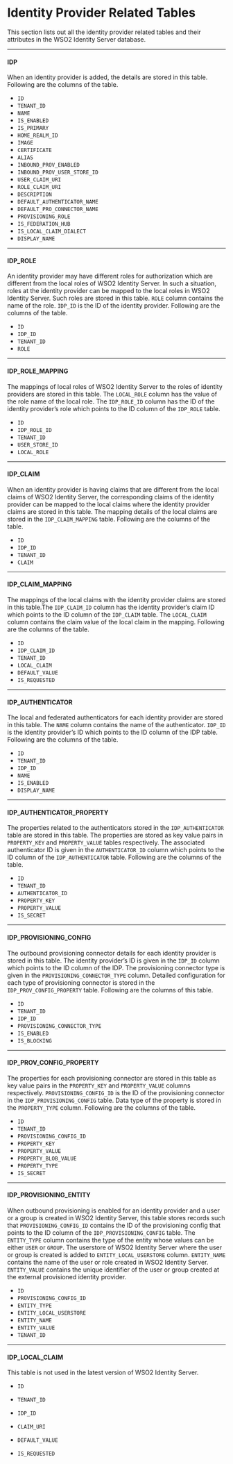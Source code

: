 # Identity Provider Related Tables

This section lists out all the identity provider related tables and
their attributes in the WSO2 Identity Server database.

---

#### IDP

When an identity provider is added, the details are stored in this
table. Following are the columns of the table.

-   `ID`
-   `TENANT_ID`
-   `NAME`
-   `IS_ENABLED`
-   `IS_PRIMARY`
-   `HOME_REALM_ID`
-   `IMAGE`
-   `CERTIFICATE`
-   `ALIAS`
-   `INBOUND_PROV_ENABLED`
-   `INBOUND_PROV_USER_STORE_ID`
-   `USER_CLAIM_URI`
-   `ROLE_CLAIM_URI`
-   `DESCRIPTION`
-   `DEFAULT_AUTHENTICATOR_NAME`
-   `DEFAULT_PRO_CONNECTOR_NAME`
-   `PROVISIONING_ROLE`
-   `IS_FEDERATION_HUB`
-   `IS_LOCAL_CLAIM_DIALECT`
-   `DISPLAY_NAME`

---

#### IDP_ROLE

An identity provider may have different roles for authorization which
are different from the local roles of WSO2 Identity Server. In such a
situation, roles at the identity provider can be mapped to the local
roles in WSO2 Identity Server. Such roles are stored in this table. `ROLE` column contains the name of the role. `IDP_ID`
is the ID of the identity provider. Following are the columns of the
table.

-   `ID`
-   `IDP_ID`
-   `TENANT_ID`
-   `ROLE`

---

#### IDP_ROLE_MAPPING

The mappings of local roles of WSO2 Identity Server to the roles of
identity providers are stored in this table. The `LOCAL_ROLE` column has the
value of the role name of the local role. The `IDP_ROLE_ID` column has the
ID of the identity provider’s role which points to the ID column of the
`IDP_ROLE` table.

-   `ID`
-   `IDP_ROLE_ID`
-   `TENANT_ID`
-   `USER_STORE_ID`
-   `LOCAL_ROLE`

---

#### IDP_CLAIM

When an identity provider is having claims that are different from the
local claims of WSO2 Identity Server, the corresponding claims of the
identity provider can be mapped to the local claims where the identity
provider claims are stored in this table. The mapping details of the
local claims are stored in the `IDP_CLAIM_MAPPING` table. Following are the
columns of the table.

-   `ID`
-   `IDP_ID`
-   `TENANT_ID`
-   `CLAIM`

---

#### IDP_CLAIM_MAPPING

The mappings of the local claims with the identity provider claims are
stored in this table.The `IDP_CLAIM_ID` column has the identity provider’s
claim ID which points to the ID column of the `IDP_CLAIM` table.
The `LOCAL_CLAIM` column contains the claim value of the local claim in the
mapping. Following are the columns of the table.

-   `ID`
-   `IDP_CLAIM_ID`
-   `TENANT_ID`
-   `LOCAL_CLAIM`
-   `DEFAULT_VALUE`
-   `IS_REQUESTED`

---

#### IDP_AUTHENTICATOR

The local and federated authenticators for each identity provider are
stored in this table. The `NAME` column contains the name of the
authenticator. `IDP_ID` is the identity provider’s ID which points to the
ID column of the IDP table. Following are the columns of the table.

-   `ID`
-   `TENANT_ID`
-   `IDP_ID`
-   `NAME`
-   `IS_ENABLED`
-   `DISPLAY_NAME`

---

#### IDP_AUTHENTICATOR_PROPERTY

The properties related to the authenticators stored in the
`IDP_AUTHENTICATOR` table are stored in this table. The properties are
stored as key value pairs in `PROPERTY_KEY` and `PROPERTY_VALUE` tables
respectively. The associated authenticator ID is given in the
`AUTHENTICATOR_ID` column which points to the ID column of the
`IDP_AUTHENTICATOR` table. Following are the columns of the table.

-   `ID`
-   `TENANT_ID`
-   `AUTHENTICATOR_ID`
-   `PROPERTY_KEY`
-   `PROPERTY_VALUE`
-   `IS_SECRET`

---

#### IDP_PROVISIONING_CONFIG

The outbound provisioning connector details for each identity provider
is stored in this table. The identity provider’s ID is given in the
`IDP_ID` column which points to the ID column of the IDP. The provisioning
connector type is given in the `PROVISIONING_CONNECTOR_TYPE` column.
Detailed configuration for each type of provisioning connector is stored
in the `IDP_PROV_CONFIG_PROPERTY` table. Following are the columns of this
table.

-   `ID`
-   `TENANT_ID`
-   `IDP_ID`
-   `PROVISIONING_CONNECTOR_TYPE`
-   `IS_ENABLED`
-   `IS_BLOCKING`

---

#### IDP_PROV_CONFIG_PROPERTY

The properties for each provisioning connector are stored in this table
as key value pairs in the `PROPERTY_KEY` and `PROPERTY_VALUE` columns
respectively. `PROVISIONING_CONFIG_ID` is the ID of the provisioning
connector in the `IDP_PROVISIONING_CONFIG` table. Data type of the property
is stored in the `PROPERTY_TYPE` column. Following are the columns of the
table.

-   `ID`
-   `TENANT_ID`
-   `PROVISIONING_CONFIG_ID`
-   `PROPERTY_KEY`
-   `PROPERTY_VALUE`
-   `PROPERTY_BLOB_VALUE`
-   `PROPERTY_TYPE`
-   `IS_SECRET`

---

#### IDP_PROVISIONING_ENTITY

When outbound provisioning is enabled for an identity provider and a
user or a group is created in WSO2 Identity Server, this table stores
records such that `PROVISIONING_CONFIG_ID` contains the ID of the
provisioning config that points to the ID column of the
`IDP_PROVISIONING_CONFIG` table. The `ENTITY_TYPE` column contains the type
of the entity whose values can be either `USER` or `GROUP`. The userstore of WSO2 Identity Server where the user or group is created is added to
`ENTITY_LOCAL_USERSTORE` column. `ENTITY_NAME` contains the name of the
user or role created in WSO2 Identity Server. `ENTITY_VALUE` contains the
unique identifier of the user or group created at the external
provisioned identity provider.

-   `ID`
-   `PROVISIONING_CONFIG_ID`
-   `ENTITY_TYPE`
-   `ENTITY_LOCAL_USERSTORE`
-   `ENTITY_NAME`
-   `ENTITY_VALUE`
-   `TENANT_ID`

---

#### IDP_LOCAL_CLAIM

This table is not used in the latest version of WSO2 Identity Server.

-   `ID`
-   `TENANT_ID`
-   `IDP_ID`
-   `CLAIM_URI`
-   `DEFAULT_VALUE`
-   `IS_REQUESTED`  
      
      
    <!-- ![Identity provider related tables]({{base_path}}/assets/img/deploy/identity-provider-related-tables.png)  -->
